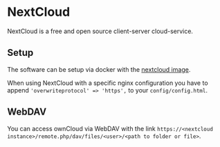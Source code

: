 # NextCloud

NextCloud is a free and open source client-server cloud-service.

## Setup

The software can be setup via docker with the
[nextcloud image](./docker-images/nextcloud.md).

When using NextCloud with a specific nginx configuration you have to append
`'overwriteprotocol' => 'https',` to your `config/config.html`.

## WebDAV

You can access ownCloud via WebDAV with the link
`https://<nextcloud instance>/remote.php/dav/files/<user>/<path to folder or file>`.
